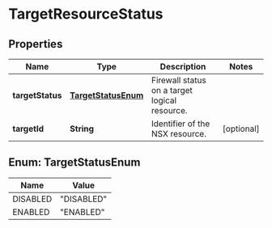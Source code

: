 # TargetResourceStatus

## Properties
Name | Type | Description | Notes
------------ | ------------- | ------------- | -------------
**targetStatus** | [**TargetStatusEnum**](#TargetStatusEnum) | Firewall status on a target logical resource. | 
**targetId** | **String** | Identifier of the NSX resource. |  [optional]

<a name="TargetStatusEnum"></a>
## Enum: TargetStatusEnum
Name | Value
---- | -----
DISABLED | &quot;DISABLED&quot;
ENABLED | &quot;ENABLED&quot;
